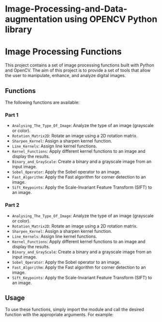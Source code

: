 # Image-Processing-and-Data-augmentation using OPENCV Python library
# Image Processing Functions

This project contains a set of image processing functions built with Python and OpenCV. The aim of this project is to provide a set of tools that allow the user to manipulate, enhance, and analyze digital images.

## Functions

The following functions are available:

### Part 1

- `Analysing_The_Type_Of_Image`: Analyze the type of an image (grayscale or color).
- `Rotation_Matrix2D`: Rotate an image using a 2D rotation matrix.
- `Sharpen_Kernel`: Assign a sharpen kernel function.
- `Line_Kernels`: Assign line kernel functions.
- `Kernel_Functions`: Apply different kernel functions to an image and display the results.
- `Binary_and_GrayScale`: Create a binary and a grayscale image from an input image.
- `Sobel_Operator`: Apply the Sobel operator to an image.
- `Fast_Algorithm`: Apply the Fast algorithm for corner detection to an image.
- `Sift_Keypoints`: Apply the Scale-Invariant Feature Transform (SIFT) to an image.

### Part 2

- `Analysing_The_Type_Of_Image`: Analyze the type of an image (grayscale or color).
- `Rotation_Matrix2D`: Rotate an image using a 2D rotation matrix.
- `Sharpen_Kernel`: Assign a sharpen kernel function.
- `Line_Kernels`: Assign line kernel functions.
- `Kernel_Functions`: Apply different kernel functions to an image and display the results.
- `Binary_and_GrayScale`: Create a binary and a grayscale image from an input image.
- `Sobel_Operator`: Apply the Sobel operator to an image.
- `Fast_Algorithm`: Apply the Fast algorithm for corner detection to an image.
- `Sift_Keypoints`: Apply the Scale-Invariant Feature Transform (SIFT) to an image.

## Usage

To use these functions, simply import the module and call the desired function with the appropriate arguments. For example:

